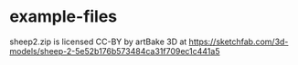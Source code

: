# example-files

sheep2.zip is licensed CC-BY by artBake 3D at https://sketchfab.com/3d-models/sheep-2-5e52b176b573484ca31f709ec1c441a5   
